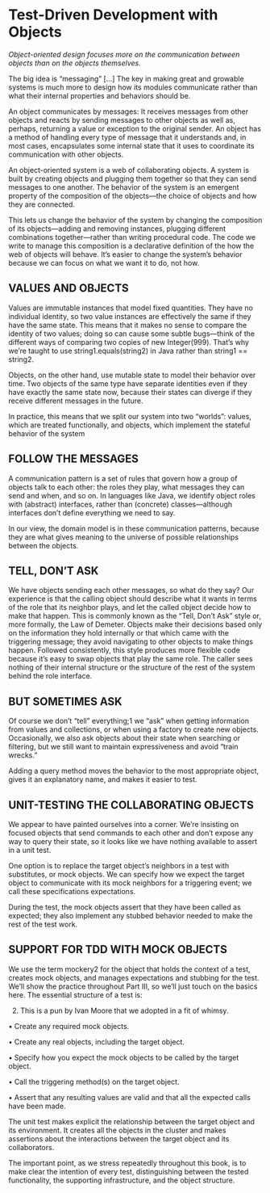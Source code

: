 # Test-Driven Development with Objects

*Object-oriented design focuses more on the communication between objects than on the objects themselves.*

The big idea is “messaging” [...] The key in making great and growable systems is much more to design how its modules communicate rather than what their internal properties and behaviors should be.

An object communicates by messages: It receives messages from other objects and reacts by sending messages to other objects as well as, perhaps, returning a value or exception to the original sender. An object has a method of handling every type of message that it understands and, in most cases, encapsulates some internal state that it uses to coordinate its communication with other objects.

An object-oriented system is a web of collaborating objects. A system is built by creating objects and plugging them together so that they can send messages to one another. The behavior of the system is an emergent property of the composition of the objects—the choice of objects and how they are connected.

This lets us change the behavior of the system by changing the composition of its objects—adding and removing instances, plugging different combinations together—rather than writing procedural code. The code we write to manage this composition is a declarative definition of the how the web of objects will behave. It’s easier to change the system’s behavior because we can focus on what we want it to do, not how.

## VALUES AND OBJECTS

Values are immutable instances that model fixed quantities. They have no individual identity, so two value instances are effectively the same if they have the same state. This means that it makes no sense to compare the identity of two values; doing so can cause some subtle bugs—think of the different ways of comparing two copies of new Integer(999). That’s why we’re taught to use string1.equals(string2) in Java rather than string1 == string2.

Objects, on the other hand, use mutable state to model their behavior over time. Two objects of the same type have separate identities even if they have exactly the same state now, because their states can diverge if they receive different messages in the future.

In practice, this means that we split our system into two “worlds”: values, which are treated functionally, and objects, which implement the stateful behavior of the system

## FOLLOW THE MESSAGES

A communication pattern is a set of rules that govern how a group of objects talk to each other: the roles they play, what messages they can send and when, and so on. In languages like Java, we identify object roles with (abstract) interfaces, rather than (concrete) classes—although interfaces don’t define everything we need to say.

In our view, the domain model is in these communication patterns, because they are what gives meaning to the universe of possible relationships between the objects.

## TELL, DON’T ASK

We have objects sending each other messages, so what do they say? Our experience is that the calling object should describe what it wants in terms of the role that its neighbor plays, and let the called object decide how to make that happen. This is commonly known as the “Tell, Don’t Ask” style or, more formally, the Law of Demeter. Objects make their decisions based only on the information they hold internally or that which came with the triggering message; they avoid navigating to other objects to make things happen. Followed consistently, this style produces more flexible code because it’s easy to swap objects that play the same role. The caller sees nothing of their internal structure or the structure of the rest of the system behind the role interface.

## BUT SOMETIMES ASK

Of course we don’t “tell” everything;1 we “ask” when getting information from values and collections, or when using a factory to create new objects. Occasionally, we also ask objects about their state when searching or filtering, but we still want to maintain expressiveness and avoid “train wrecks.”

Adding a query method moves the behavior to the most appropriate object, gives it an explanatory name, and makes it easier to test.

## UNIT-TESTING THE COLLABORATING OBJECTS

We appear to have painted ourselves into a corner. We’re insisting on focused objects that send commands to each other and don’t expose any way to query their state, so it looks like we have nothing available to assert in a unit test.

One option is to replace the target object’s neighbors in a test with substitutes, or mock objects. We can specify how we expect the target object to communicate with its mock neighbors for a triggering event; we call these specifications expectations.

During the test, the mock objects assert that they have been called as expected; they also implement any stubbed behavior needed to make the rest of the test work.

## SUPPORT FOR TDD WITH MOCK OBJECTS

We use the term mockery2 for the object that holds the context of a test, creates mock objects, and manages expectations and stubbing for the test. We’ll show the practice throughout Part III, so we’ll just touch on the basics here. The essential structure of a test is:

2. This is a pun by Ivan Moore that we adopted in a fit of whimsy.

• Create any required mock objects.

• Create any real objects, including the target object.

• Specify how you expect the mock objects to be called by the target object.

• Call the triggering method(s) on the target object.

• Assert that any resulting values are valid and that all the expected calls have been made.

The unit test makes explicit the relationship between the target object and its environment. It creates all the objects in the cluster and makes assertions about the interactions between the target object and its collaborators.

 The important point, as we stress repeatedly throughout this book, is to make clear the intention of every test, distinguishing between the tested functionality, the supporting infrastructure, and the object structure.
